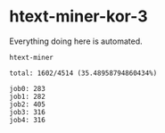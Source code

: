 # htext-miner-kor-3

Everything doing here is automated.

```
htext-miner

total: 1602/4514 (35.48958794860434%)

job0: 283
job1: 282
job2: 405
job3: 316
job4: 316
```